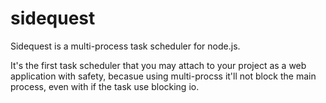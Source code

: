 # sidequest

Sidequest is a multi-process task scheduler for node.js.

It's the first task scheduler that you may attach to your project as a web application with safety, becasue using multi-procss it'll not block the main process, even with if the task use blocking io.  